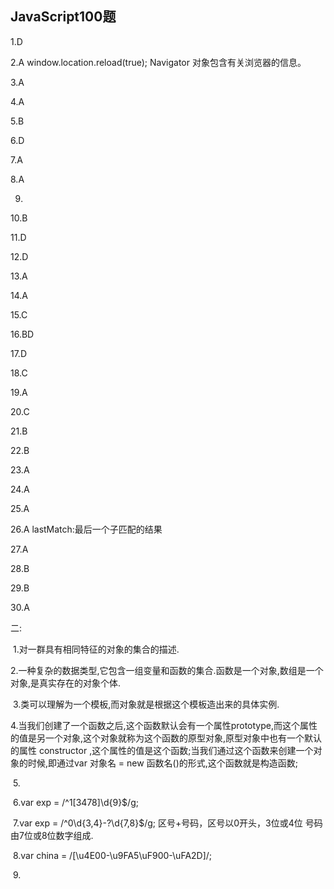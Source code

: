 ## JavaScript100题

1.D

2.A			window.location.reload(true);		Navigator 对象包含有关浏览器的信息。

3.A

4.A

5.B

6.D

7.A

8.A

9.

10.B

11.D

12.D

13.A

14.A

15.C

16.BD

17.D

18.C

19.A

20.C

21.B

22.B

23.A

24.A

25.A

26.A		lastMatch:最后一个子匹配的结果

27.A

28.B

29.B

30.A

二:

​	1.对一群具有相同特征的对象的集合的描述.

​	2.一种复杂的数据类型,它包含一组变量和函数的集合.函数是一个对象,数组是一个对象,是真实存在的对象个体.

​	3.类可以理解为一个模板,而对象就是根据这个模板造出来的具体实例.

​	4.当我们创建了一个函数之后,这个函数默认会有一个属性prototype,而这个属性的值是另一个对象,这个对象就称为这个函数的原型对象,原型对象中也有一个默认的属性 constructor ,这个属性的值是这个函数;当我们通过这个函数来创建一个对象的时候,即通过var 对象名 = new 函数名()的形式,这个函数就是构造函数;

​	5.

​	6.var exp = /^1[3478]\d{9}$/g;

​	7.var exp = /^0\d{3,4}-?\d{7,8}$/g;		区号+号码，区号以0开头，3位或4位
号码由7位或8位数字组成.

​	8.var china = /[\u4E00-\u9FA5\uF900-\uFA2D]/;  

​	9.



